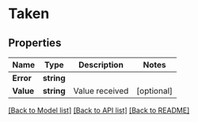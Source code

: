 # Taken

## Properties

Name | Type | Description | Notes
------------ | ------------- | ------------- | -------------
**Error** | **string** |  | 
**Value** | **string** | Value received | [optional] 

[[Back to Model list]](../README.md#documentation-for-models) [[Back to API list]](../README.md#documentation-for-api-endpoints) [[Back to README]](../README.md)


